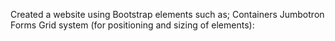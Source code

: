 Created a website using Bootstrap elements such as;
Containers
Jumbotron
Forms
Grid system (for positioning and sizing of elements):
